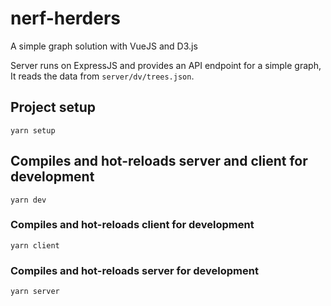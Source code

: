 # nerf-herders
A simple graph solution with VueJS and D3.js

Server runs on ExpressJS and provides an API endpoint for a simple graph, It reads the data from `server/dv/trees.json`.

## Project setup
```
yarn setup
```

## Compiles and hot-reloads server and client for development
```
yarn dev
```

### Compiles and hot-reloads client for development
```
yarn client
```

### Compiles and hot-reloads server for development
```
yarn server
```
